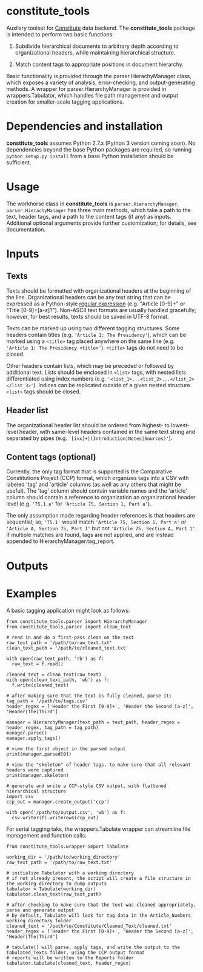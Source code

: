 # constitute_tools

Auxilary toolset for [Constitute](https://www.constituteproject.org/) data backend. The **constitute_tools** package is intended to perform two basic functions:

1. Subdivide hierarchical documents to arbitrary depth according to organizational headers, while maintaining hierarchical structure.

2. Match content tags to appropriate positions in document hierarchy.

Basic functionality is provided through the parser.HierachyManager class, which exposes a variety of analysis, error-checking, and output-generating methods. A wrapper for parser.HierarchyManager is provided in wrappers.Tabulator, which handles file path management and output creation for smaller-scale tagging applications.

# Dependencies and installation
**constitute_tools** assumes Python 2.7.x (Python 3 version coming soon). No dependencies beyond the base Python packages are required, so running `python setup.py install` from a base Python installation should be sufficient.

# Usage
The workhorse class in **constitute_tools** is ``parser.HierarchyManager``. ``parser.HierachyManager`` has three main methods, which take a path to the text, header tags, and a path to the content tags (if any) as inputs. Additional optional arguments provide further customization; for details, see documentation.

# Inputs
## Texts
Texts should be formatted with organizational headers at the beginning of the line. Organizational headers can be any text string that can be expressed as a Python-style [regular expression](https://docs.python.org/2/library/re.html) (e.g. "Article [0-9]+" or "Title [0-9]+[a-z]?"). Non-ASCII text formats are usually handled gracefully; however, for best results, texts should be saved in UTF-8 format.

Texts can be marked up using two different tagging structures. Some headers contain titles (e.g. ``'Article 1: The Presidency'``), which can be marked using a ``<title>`` tag placed anywhere on the same line (e.g. ``'Article 1: The Presidency <title>'``). ``<title>`` tags do not need to be closed.

Other headers contain lists, which may be preceded or followed by additional text. Lists should be enclosed in ``<list>`` tags, with nested lists differentiated using index numbers (e.g. ``'<list_1>...<list_2>...</list_2></list_3>'``). Indices can be replicated outside of a given nested structure. ``<list>`` tags should be closed. 

## Header list
The organizational header list should be ordered from highest- to lowest-level header, with same-level headers contained in the same text string and separated by pipes (e.g. ``'[ivx]+|(Introduction|Notes|Sources)'``). 

## Content tags (optional)
Currently, the only tag format that is supported is the Comparative Constitutions Project (CCP) format, which organizes tags into a CSV with labeled 'tag' and 'article' columns (as well as any others that might be useful). The 'tag' column should contain variable names and the 'article' column should contain a reference to organization an organizational header level (e.g. ``'75.1.a'`` for ``'Article 75, Section 1, Part a'``). 

The only assumption made regarding header references is that headers are sequential; so, ``'75.1'`` would match ``'Article 75, Section 1, Part a'`` or ``'Article A, Section 75, Part 1'`` but not ``'Article 75, Section A, Part 1'``. If multiple matches are found, tags are not applied, and are instead appended to HierarchyManager.tag_report.

# Outputs

# Examples
A basic tagging application might look as follows:

```
from constitute_tools.parser import HierarchyManager
from constitute_tools.parser import clean_text

# read in and do a first-pass clean on the text
raw_text_path = '/path/to/raw_text.txt'
clean_text_path = '/path/to/cleaned_text.txt'

with open(raw_text_path, 'rb') as f:
  raw_text = f.read()

cleaned_text = clean_text(raw_text)
with open(clean_text_path, 'wb') as f:
  f.write(cleaned_text)
  
# after making sure that the text is fully cleaned, parse it:
tag_path = '/path/to/tags.csv'
header_regex = ['Header the First [0-9]+', 'Header the Second [a-z]', 'Header|The|Third']

manager = HierarchyManager(text_path = text_path, header_regex = header_regex, tag_path = tag_path)
manager.parse()
manager.apply_tags()

# view the first object in the parsed output
print(manager.parsed[0])

# view the "skeleton" of header tags, to make sure that all relevant headers were captured
print(manager.skeleton)

# generate and write a CCP-style CSV output, with flattened hierarchical structure
import csv
ccp_out = manager.create_output('ccp')

with open('/path/to/output.csv', 'wb') as f:
  csv.writer(f).writerows(ccp_out)
```

For serial tagging taks, the wrappers.Tabulate wrapper can streamline file management and function calls:

```
from constitute_tools.wrapper import Tabulate

working_dir = '/path/to/working_directory'
raw_text_path = '/path/to/raw_text.txt'

# initialize Tabulator with a working directory
# if not already present, the script will create a file structure in the working directory to dump outputs
tabulator = Tabulate(working_dir)
tabulator.clean_text(raw_text_path)

# after checking to make sure that the text was cleaned appropriately, parse and generate output
# by default, Tabulate will look for tag data in the Article_Numbers working directory folder
cleaned_text = '/path/to/Constitute/Cleaned_Text/cleaned.txt'
header_regex = ['Header the First [0-9]+', 'Header the Second [a-z]', 'Header|The|Third']

# tabulate() will parse, apply tags, and write the output to the Tabulated_Texts folder, using the CCP output format
# reports will be written to the Reports folder
tabulator.tabulate(cleaned_text, header_regex)
```
